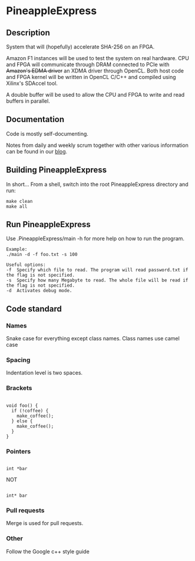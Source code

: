 # PineappleExpress

## Description
System that will (hopefully) accelerate SHA-256 on an FPGA.

Amazon F1 instances will be used to test the system on real hardware. CPU and FPGA will communicate through DRAM connected to PCIe with ~~Amazon's EDMA driver~~ an XDMA driver through OpenCL. Both host code and FPGA kernel will be written in OpenCL C/C++ and compiled using Xilinx's SDAccel tool. 

A double buffer will be used to allow the CPU and FPGA to write and read buffers in parallel.

## Documentation
Code is mostly self-documenting.

Notes from daily and weekly scrum together with other various information can be found in our [blog](https://pineappleblogg.wordpress.com/).

## Building PineappleExpress
In short... From a shell, switch into the root PineappleExpress directory and run:

```
make clean
make all

```

## Run PineappleExpress
Use .PineappleExpress/main -h for more help on how to run the program.

```
Example:
./main -d -f foo.txt -s 100
```
```
Useful options:
-f  Specify which file to read. The program will read password.txt if the flag is not specified.
-s  Specify how many Megabyte to read. The whole file will be read if the flag is not specified.
-d  Activates debug mode.
```

## Code standard

### Names

Snake case for everything except class names. Class names use camel case

### Spacing

Indentation level is two spaces.

### Brackets

```

void foo() {
  if (!coffee) {
    make_coffee();
  } else {
    make_coffee();
  }
}

```


### Pointers

```

int *bar

```

NOT

```

int* bar

```

### Pull requests

Merge is used for pull requests.


### Other
Follow the Google c++ style guide
